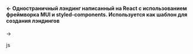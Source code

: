 #### <- Одностраничный лэндинг написанный на React с использованием фреймворка MUI и styled-components. Используется как шаблон для создания лэндингов
->
 
<stack>js</stack>
